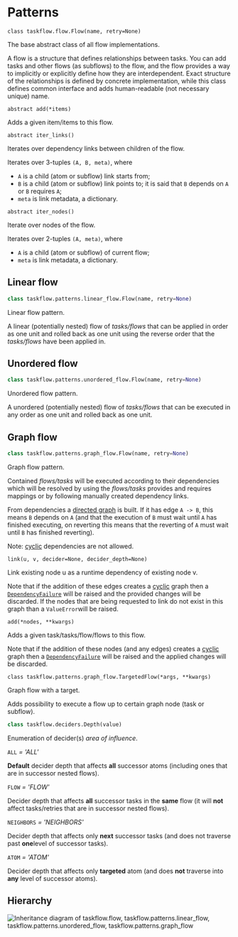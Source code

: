 # Patterns

```
class taskflow.flow.Flow(name, retry=None)
```

The base abstract class of all flow implementations.

A flow is a structure that defines relationships between tasks. You can add tasks and other flows (as subflows) to the flow, and the flow provides a way to implicitly or explicitly define how they are interdependent. Exact structure of the relationships is defined by concrete implementation, while this class defines common interface and adds human-readable (not necessary unique) name.

```
abstract add(*items)
```

Adds a given item/items to this flow.

```
abstract iter_links()
```

Iterates over dependency links between children of the flow.

Iterates over 3-tuples `(A, B, meta)`, where

- `A` is a child (atom or subflow) link starts from;
- `B` is a child (atom or subflow) link points to; it is said that `B` depends on `A` or `B` requires `A`;
- `meta` is link metadata, a dictionary.

```
abstract iter_nodes()
```

Iterate over nodes of the flow.

Iterates over 2-tuples `(A, meta)`, where

- `A` is a child (atom or subflow) of current flow;
- `meta` is link metadata, a dictionary.



## Linear flow

```python
class taskflow.patterns.linear_flow.Flow(name, retry=None)
```

Linear flow pattern.

A linear (potentially nested) flow of *tasks/flows* that can be applied in order as one unit and rolled back as one unit using the reverse order that the *tasks/flows* have been applied in.



## Unordered flow

```python
class taskflow.patterns.unordered_flow.Flow(name, retry=None)
```

Unordered flow pattern.

A unordered (potentially nested) flow of *tasks/flows* that can be executed in any order as one unit and rolled back as one unit.



## Graph flow

```python
class taskflow.patterns.graph_flow.Flow(name, retry=None)
```

Graph flow pattern.

Contained *flows/tasks* will be executed according to their dependencies which will be resolved by using the *flows/tasks* provides and requires mappings or by following manually created dependency links.

From dependencies a [directed graph](https://en.wikipedia.org/wiki/Directed_graph) is built. If it has edge `A -> B`, this means `B` depends on `A` (and that the execution of `B` must wait until `A` has finished executing, on reverting this means that the reverting of `A` must wait until `B` has finished reverting).

Note: [cyclic](https://en.wikipedia.org/wiki/Cycle_graph) dependencies are not allowed.

```
link(u, v, decider=None, decider_depth=None)
```

Link existing node u as a runtime dependency of existing node v.

Note that if the addition of these edges creates a [cyclic](https://en.wikipedia.org/wiki/Cycle_graph) graph then a [`DependencyFailure`](https://docs.openstack.org/taskflow/latest/user/exceptions.html#taskflow.exceptions.DependencyFailure) will be raised and the provided changes will be discarded. If the nodes that are being requested to link do not exist in this graph than a `ValueError`will be raised.



```
add(*nodes, **kwargs)
```

Adds a given task/tasks/flow/flows to this flow.

Note that if the addition of these nodes (and any edges) creates a [cyclic](https://en.wikipedia.org/wiki/Cycle_graph) graph then a [`DependencyFailure`](https://docs.openstack.org/taskflow/latest/user/exceptions.html#taskflow.exceptions.DependencyFailure) will be raised and the applied changes will be discarded.



```
class taskflow.patterns.graph_flow.TargetedFlow(*args, **kwargs)
```

Graph flow with a target.

Adds possibility to execute a flow up to certain graph node (task or subflow).



```python
class taskflow.deciders.Depth(value)
```

Enumeration of decider(s) *area of influence*.

`ALL` *= 'ALL'*

**Default** decider depth that affects **all** successor atoms (including ones that are in successor nested flows).

`FLOW` *= 'FLOW'*

Decider depth that affects **all** successor tasks in the **same** flow (it will **not** affect tasks/retries that are in successor nested flows).

`NEIGHBORS` *= 'NEIGHBORS'*

Decider depth that affects only **next** successor tasks (and does not traverse past **one**level of successor tasks).

`ATOM` *= 'ATOM'*

Decider depth that affects only **targeted** atom (and does **not** traverse into **any** level of successor atoms).



## Hierarchy

![Inheritance diagram of taskflow.flow, taskflow.patterns.linear_flow, taskflow.patterns.unordered_flow, taskflow.patterns.graph_flow](https://docs.openstack.org/taskflow/latest/_images/inheritance-ccbc00437ef6376ea2da60181d9c2f76b6b989fb.png)